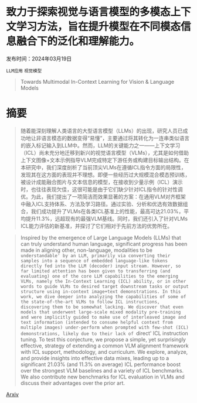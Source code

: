 # 致力于探索视觉与语言模型的多模态上下文学习方法，旨在提升模型在不同模态信息融合下的泛化和理解能力。

发布时间：2024年03月19日

`LLM应用` `视觉模型`

> Towards Multimodal In-Context Learning for Vision & Language Models

# 摘要

> 随着能深刻理解人类语言的大型语言模型（LLMs）的出现，研究人员已成功地让非语言模态的数据变得“易懂”，主要通过将其转化为一连串类似语言的嵌入标记输入到LLM中。然而，LLM的关键能力之一——上下文学习（ICL）尚未充分地迁移到新兴的视觉语言模型（VLMs），尤其是如何借助上下文图像+文本示例指导VLM完成特定下游任务或构建目标输出结构。在本研究中，我们深度剖析了当前顶尖VLMs在遵循ICL指令方面的局限性，发现其在这方面的表现并不理想。即便一些经历过大规模混合模态预训练，被设计成能融合图片与文本信息的模型，在接收到少量示例（ICL）演示时，也往往表现欠佳，这很可能是由于它们缺少针对ICL指令的针对性调优。为此，我们提出了一项简洁而效果显著的方案：在通用VLM对齐框架中融入ICL支持体系、方法及学习路径。通过实验、分析和优选有效数据组合，我们成功提升了VLMs在各类ICL基准上的性能，最高可达21.03%，平均提升11.3%，远超现有的最强VLM基线。同时，我们还引入了针对VLMs ICL能力评估的新基准，并探讨了它们相对于先前方法的优势所在。

> Inspired by the emergence of Large Language Models (LLMs) that can truly understand human language, significant progress has been made in aligning other, non-language, modalities to be `understandable' by an LLM, primarily via converting their samples into a sequence of embedded language-like tokens directly fed into the LLM (decoder) input stream. However, so far limited attention has been given to transferring (and evaluating) one of the core LLM capabilities to the emerging VLMs, namely the In-Context Learning (ICL) ability, or in other words to guide VLMs to desired target downstream tasks or output structure using in-context image+text demonstrations. In this work, we dive deeper into analyzing the capabilities of some of the state-of-the-art VLMs to follow ICL instructions, discovering them to be somewhat lacking. We discover that even models that underwent large-scale mixed modality pre-training and were implicitly guided to make use of interleaved image and text information (intended to consume helpful context from multiple images) under-perform when prompted with few-shot (ICL) demonstrations, likely due to their lack of `direct' ICL instruction tuning. To test this conjecture, we propose a simple, yet surprisingly effective, strategy of extending a common VLM alignment framework with ICL support, methodology, and curriculum. We explore, analyze, and provide insights into effective data mixes, leading up to a significant 21.03% (and 11.3% on average) ICL performance boost over the strongest VLM baselines and a variety of ICL benchmarks. We also contribute new benchmarks for ICL evaluation in VLMs and discuss their advantages over the prior art.

[Arxiv](https://arxiv.org/abs/2403.12736)